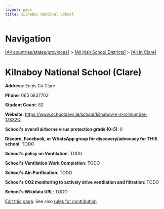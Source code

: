 ```yaml
---
layout: page
title: Kilnaboy National School
---
```

# Navigation

[[All countries/states/provinces]](../../..) > [[All Irish School Districts]](../..) > [[All In Clare]](..)

# Kilnaboy National School (Clare)

**Address**: Ennis Co Clare

**Phone**: 065 6837702

**Student Count**: 82

**Website**: <https://www.schooldays.ie/school/kilnaboy-n-s-rollnumber-17832Q>

**School's overall airborne virus protection grade (0-5)**: 0

**Discord, Facebook, or WhatsApp group for discovery/advocacy for THIS school**: TODO

**School's policy on Ventilation**: TODO

**School's Ventilation Work Completion**: TODO

**School's Air-Purification**: TODO

**School's CO2 monitoring to actively drive ventilation and filtration**: TODO

**School's Wikidata URL**: TODO


[Edit this page](https://github.com/ventilate-schools/Ireland/edit/main/./Clare/Kilnaboy_National_School.md). See also [rules for contribution](../../../contribution-rules/)